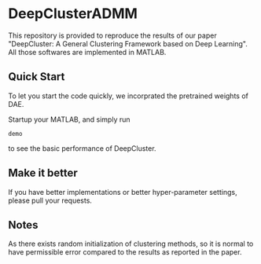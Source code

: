 ﻿# DeepClusterADMM
This repository is provided to reproduce the results of our paper "DeepCluster: A General Clustering Framework based on Deep Learning".
All those softwares are implemented in MATLAB.

## Quick Start
To let you start the code quickly, we incorprated the pretrained weights of DAE.

Startup your MATLAB, and simply run 
```
demo
```
to see the basic performance of DeepCluster.

## Make it better
If you have better implementations or better hyper-parameter settings, please pull your requests. 

## Notes
As there exists random initialization of clustering methods, so it is normal to have permissible error compared to the results as reported in the paper. 


